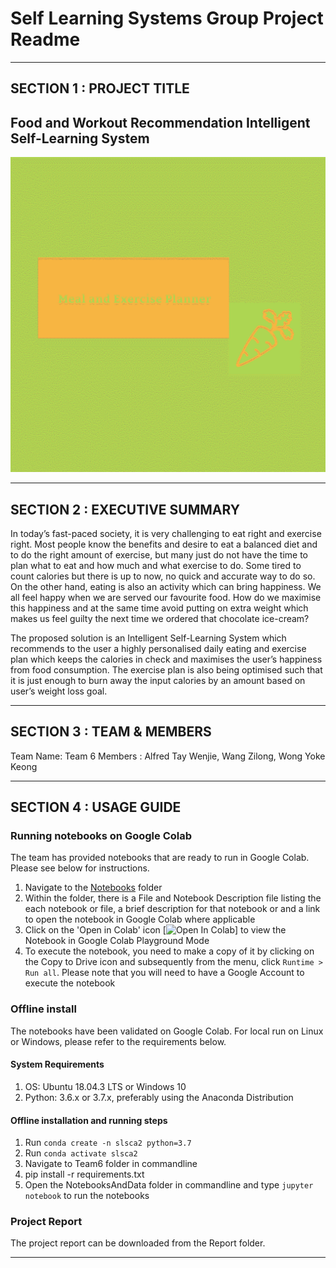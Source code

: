 # Self Learning Systems Group Project Readme
---

## SECTION 1 : PROJECT TITLE
## Food and Workout Recommendation Intelligent Self-Learning System

![Meal and Exercise Planner Logo](Image.png?raw=true "Meal and Exercise Planner")
  
---
## SECTION 2 : EXECUTIVE SUMMARY
In today’s fast-paced society, it is very challenging to eat right and exercise right. Most people know the benefits and desire to eat a balanced diet and to do the right amount of exercise, but many just do not have the time to plan what to eat and how much and what exercise to do. Some tired to count calories but there is up to now, no quick and accurate way to do so. 
On the other hand, eating is also an activity which can bring happiness. We all feel happy when we are served our favourite food. How do we maximise this happiness and at the same time avoid putting on extra weight which makes us feel guilty the next time we ordered that chocolate ice-cream? 

The proposed solution is an Intelligent Self-Learning System which recommends to the user a highly personalised daily eating and exercise plan which keeps the calories in check and maximises the user’s happiness from food consumption. The exercise plan is also being optimised such that it is just enough to burn away the input calories by an amount based on user’s weight loss goal. 

---
## SECTION 3 : TEAM & MEMBERS
Team Name: Team 6
Members  : Alfred Tay Wenjie, Wang Zilong, Wong Yoke Keong

---
## SECTION 4 : USAGE GUIDE

### Running notebooks on Google Colab

The team has provided notebooks that are ready to run in Google Colab. Please see below for instructions.

1. Navigate to the [Notebooks](/Notebooks) folder
2. Within the folder, there is a File and Notebook Description file listing the each notebook or file, a brief description for that notebook or and a link to open the notebook in Google Colab where applicable
3. Click on the 'Open in Colab' icon [![Open In Colab](https://colab.research.google.com/assets/colab-badge.svg)] to view the Notebook in Google Colab Playground Mode
4. To execute the notebook, you need to make a copy of it by clicking on the Copy to Drive icon and subsequently from the menu, click `Runtime > Run all`. Please note that you will need to have a Google Account to execute the notebook

### Offline install

The notebooks have been validated on Google Colab. For local run on Linux or Windows, please refer to the requirements below.  

#### System Requirements
1. OS: Ubuntu 18.04.3 LTS or Windows 10
2. Python: 3.6.x or 3.7.x, preferably using the Anaconda Distribution

#### Offline installation and running steps
1. Run `conda create -n slsca2 python=3.7`
2. Run `conda activate slsca2`
3. Navigate to Team6 folder in commandline
4. pip install -r requirements.txt
5. Open the NotebooksAndData folder in commandline and type `jupyter notebook` to run the notebooks


### Project Report
The project report can be downloaded from the Report folder.

---